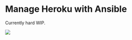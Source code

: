 # Manage Heroku with Ansible

Currently hard WIP.

![](http://www.murderati.com/storage/25%20-%20Nothing-to-see-here-move-along.jpg?__SQUARESPACE_CACHEVERSION=1357039578942)
